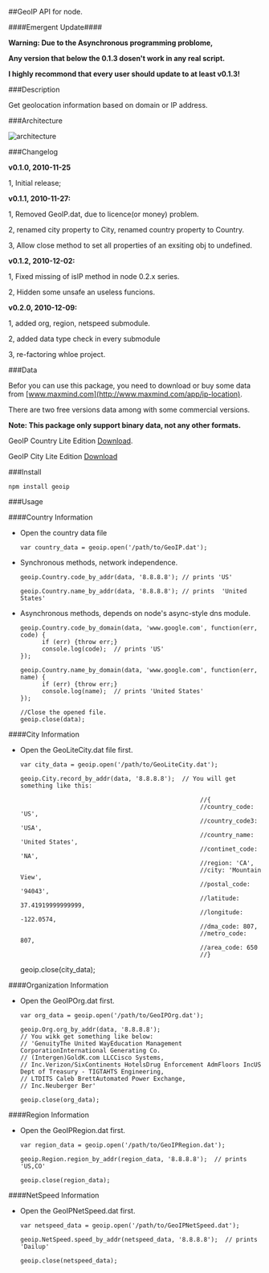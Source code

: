 ##GeoIP API for node.

####Emergent Update####

__Warning: Due to the Asynchronous programming problome,__

__Any version that below the 0.1.3 dosen't work in any real script.__

__I highly recommond that every user should update to at least v0.1.3!__

###Description

Get geolocation information based on domain or IP address.

###Architecture

![architecture](https://github.com/kuno/GeoIP/raw/master/misc/architecture.png)

###Changelog

__v0.1.0, 2010-11-25__

1, Initial release;

__v0.1.1, 2010-11-27:__

1, Removed GeoIP.dat, due to licence(or money) problem.

2, renamed city property to City, renamed country property to Country.

3, Allow close method to set all properties of an exsiting obj to undefined.

__v0.1.2, 2010-12-02:__

1, Fixed missing of isIP method in node 0.2.x series.

2, Hidden some unsafe an useless funcions.  

__v0.2.0, 2010-12-09:__

1, added org, region, netspeed submodule.

2, added data type check in every submodule

3, re-factoring whloe project.

###Data

Befor you can use this package, you need to download or buy some data from [www.maxmind.com](http://www.maxmind.com/app/ip-location).

There are two free versions data among with some commercial versions.

__Note: This package only support binary data, not any other formats.__

GeoIP Country Lite Edition [Download](http://geolite.maxmind.com/download/geoip/database/GeoLiteCountry/GeoIP.dat.gz).

GeoIP City Lite Edition [Download](http://geolite.maxmind.com/download/geoip/database/GeoLiteCity.dat.gz)

###Install

    npm install geoip

###Usage

####Country Information

* Open the country data file

      var country_data = geoip.open('/path/to/GeoIP.dat');

* Synchronous methods, network independence.

      geoip.Country.code_by_addr(data, '8.8.8.8'); // prints 'US'

      geoip.Country.name_by_addr(data, '8.8.8.8'); // prints  'United States'

* Asynchronous methods, depends on node's async-style dns module.

      geoip.Country.code_by_domain(data, 'www.google.com', function(err, code) {
            if (err) {throw err;}
            console.log(code);  // prints 'US'
      });

      geoip.Country.name_by_domain(data, 'www.google.com', function(err, name) {
            if (err) {throw err;}
            console.log(name);  // prints 'United States'
      });

      //Close the opened file.
      geoip.close(data);

####City Information

* Open the GeoLiteCity.dat file first.

      var city_data = geoip.open('/path/to/GeoLiteCity.dat');

      geoip.City.record_by_addr(data, '8.8.8.8');  // You will get something like this:

                                                        //{ 
                                                        //country_code: 'US',
                                                        //country_code3: 'USA',
                                                        //country_name: 'United States',
                                                        //continet_code: 'NA',
                                                        //region: 'CA',
                                                        //city: 'Mountain View',
                                                        //postal_code: '94043',
                                                        //latitude: 37.41919999999999,
                                                        //longitude: -122.0574,
                                                        //dma_code: 807,
                                                        //metro_code: 807,
                                                        //area_code: 650 
                                                        //}

     geoip.close(city_data);

####Organization Information

* Open the GeoIPOrg.dat first.

      var org_data = geoip.open('/path/to/GeoIPOrg.dat');

      geoip.Org.org_by_addr(data, '8.8.8.8');
      // You wikk get something like below:
      // 'GenuityThe United WayEducation Management CorporationInternational Generating Co. 
      // (Intergen)GoldK.com LLCCisco Systems, 
      // Inc.Verizon/SixContinents HotelsDrug Enforcement AdmFloors IncUS Dept of Treasury - TIGTAHTS Engineering, 
      // LTDITS Caleb BrettAutomated Power Exchange, 
      // Inc.Neuberger Ber'

      geoip.close(org_data);


####Region Information

* Open the GeoIPRegion.dat first.

      var region_data = geoip.open('/path/to/GeoIPRegion.dat');

      geoip.Region.region_by_addr(region_data, '8.8.8.8');  // prints 'US,CO'

      geoip.close(region_data);


####NetSpeed Information

* Open the GeoIPNetSpeed.dat first.

      var netspeed_data = geoip.open('/path/to/GeoIPNetSpeed.dat');

      geoip.NetSpeed.speed_by_addr(netspeed_data, '8.8.8.8');  // prints 'Dailup'

      geoip.close(netspeed_data);
